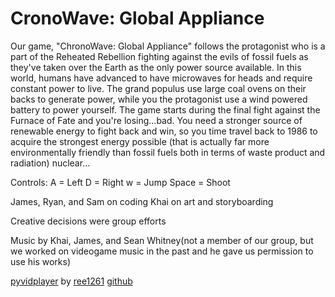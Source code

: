 # CronoWave: Global Appliance

Our game, "ChronoWave: Global Appliance" follows the protagonist who is a part of the Reheated Rebellion fighting against the evils of fossil fuels as they've taken
over the Earth as the only power source available. In this world, humans have advanced to have microwaves for heads and require constant power to live. The grand
populus use large coal ovens on their backs to generate power, while you the protagonist use a wind powered battery to power yourself. The game starts during the final
fight against the Furnace of Fate and you're losing...bad. You need a stronger source of renewable energy to fight back and win, so you time travel back to 1986 to
acquire the strongest energy possible (that is actually far more environmentally friendly than fossil fuels both in terms of waste product and radiation) nuclear...


Controls:
A = Left
D = Right
w = Jump
Space = Shoot




James, Ryan, and Sam on coding
Khai on art and storyboarding

Creative decisions were group efforts

Music by Khai, James, and Sean Whitney(not a member of our group, but we worked on videogame music in the past and he gave us permission to use his works)

[pyvidplayer](https://github.com/ree1261/pyvidplayer) by [ree1261](https://github.com/ree1261) [github](https://github.com)
